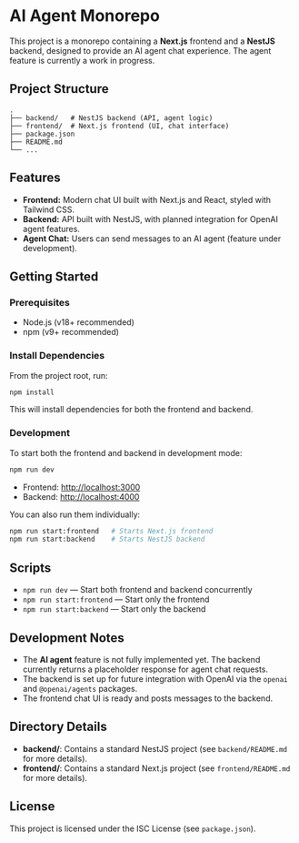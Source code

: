 # AI Agent Monorepo

This project is a monorepo containing a **Next.js** frontend and a **NestJS** backend, designed to provide an AI agent chat experience. The agent feature is currently a work in progress.

## Project Structure

```
.
├── backend/   # NestJS backend (API, agent logic)
├── frontend/  # Next.js frontend (UI, chat interface)
├── package.json
├── README.md
└── ...
```

## Features
- **Frontend:** Modern chat UI built with Next.js and React, styled with Tailwind CSS.
- **Backend:** API built with NestJS, with planned integration for OpenAI agent features.
- **Agent Chat:** Users can send messages to an AI agent (feature under development).

## Getting Started

### Prerequisites
- Node.js (v18+ recommended)
- npm (v9+ recommended)

### Install Dependencies

From the project root, run:

```bash
npm install
```

This will install dependencies for both the frontend and backend.

### Development

To start both the frontend and backend in development mode:

```bash
npm run dev
```

- Frontend: [http://localhost:3000](http://localhost:3000)
- Backend: [http://localhost:4000](http://localhost:4000)

You can also run them individually:

```bash
npm run start:frontend   # Starts Next.js frontend
npm run start:backend    # Starts NestJS backend
```

## Scripts
- `npm run dev` — Start both frontend and backend concurrently
- `npm run start:frontend` — Start only the frontend
- `npm run start:backend` — Start only the backend

## Development Notes
- The **AI agent** feature is not fully implemented yet. The backend currently returns a placeholder response for agent chat requests.
- The backend is set up for future integration with OpenAI via the `openai` and `@openai/agents` packages.
- The frontend chat UI is ready and posts messages to the backend.

## Directory Details
- **backend/**: Contains a standard NestJS project (see `backend/README.md` for more details).
- **frontend/**: Contains a standard Next.js project (see `frontend/README.md` for more details).

## License

This project is licensed under the ISC License (see `package.json`). 
